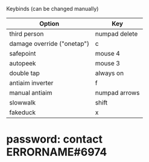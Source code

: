 Keybinds (can be changed manually)

|Option|Key|
|---|---|
|third person|numpad delete|
|damage override ("onetap")|c|
|safepoint|mouse 4|
|autopeek|mouse 3|
|double tap|always on|
|antiaim inverter|f|
|manual antiaim|numpad arrows|
|slowwalk|shift|
|fakeduck|x|

# password: contact ERRORNAME#6974
